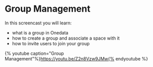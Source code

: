 # Group Management

In this screencast you will learn:
- what is a group in Onedata
- how to create a group and associate a space with it
- how to invite users to join your group

{% youtube caption="Group Management"%}https://youtu.be/Z2n8Vzw9JMw{% endyoutube %}

